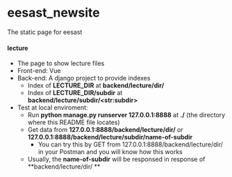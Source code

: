 # eesast_newsite
The static page for eesast

#### lecture

* The page to show lecture files
* Front-end: Vue
* Back-end: A django project to provide indexes 
  * Index of **LECTURE_DIR** at **backend/lecture/dir/**  
  * Index of **LECTURE_DIR/subdir** at  **backend/lecture/subdir/\<str:subdir\>** 
* Test at local enviroment:
  * Run    **python manage.py runserver 127.0.0.1:8888**  at **./** (the directory where this README file locates)   
  * Get data from     **127.0.0.1:8888/backend/lecture/dir/**  or  **127.0.0.1:8888/backend/lecture/subdir/name-of-subdir** 
    * You can try this by GET from 127.0.0.1:8888/backend/lecture/dir/ in your Postman and you will know how this works
  * Usually, the **name-of-subdir** will be responsed in response of **backend/lecture/dir/ ** 

